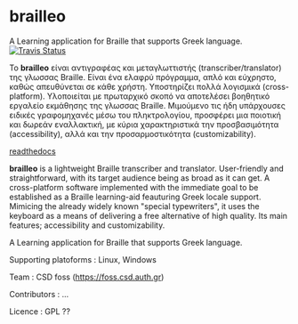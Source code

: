 

# brailleo
A Learning application for Braille that supports Greek language.
[![Travis Status](https://travis-ci.com/name-placeholder/hangman.png)](https://travis-ci.com/CSD-FOSS-Team/brailleo)

Το **brailleo** είναι αντιγραφέας και μεταγλωττιστής (transcriber/translator) της γλωσσας Braille. Είναι ένα ελαφρύ πρόγραμμα, απλό και εύχρηστο, καθώς απευθύνεται σε κάθε χρήστη. Υποστηρίζει πολλά λογισμικά (cross-platform). Υλοποιείται με πρωταρχικό σκοπό να αποτελέσει βοηθητικό εργαλείο εκμάθησης της γλωσσας Braille. Μιμούμενο τις ήδη υπάρχουσες ειδικές γραφομηχανές μέσω του πληκτρολογίου, προσφέρει μια ποιοτική και δωρεάν εναλλακτική, με κύρια χαρακτηριστικά την προσβασιμότητα (accessibility), αλλά και την προσαρμοστικότητα (customizability). 


[readthedocs](https://readthedocs.org/projects/brailleo/)


**brailleo** is a lightweight Braille transcriber and translator. User-friendly and straightforward, with its target audience being as broad as it can get. A cross-platform software implemented with the immediate goal to be established as a Braille learning-aid feauturing Greek locale support. Mimicing the already widely known "special typewriters", it uses the keyboard as a means of delivering a free alternative of high quality. Its main features; accessibility and customizability.

A Learning application for Braille that supports Greek language.

Supporting platoforms : Linux, Windows

Team : CSD foss (https://foss.csd.auth.gr)

Contributors : ...

Licence : GPL ??

